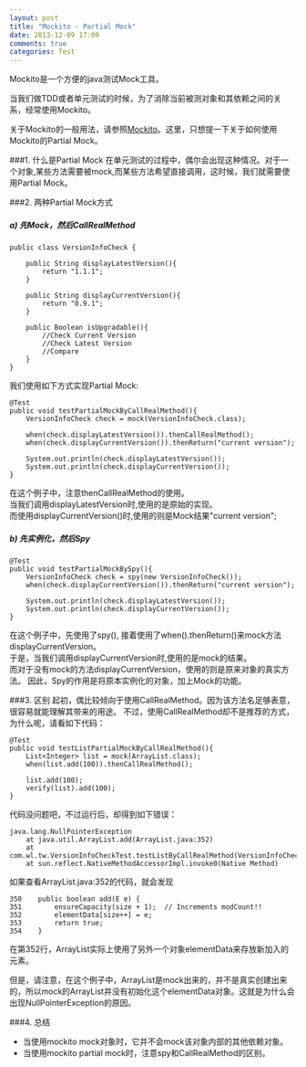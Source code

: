 ```yaml
---
layout: post
title: "Mockito - Partial Mock"
date: 2013-12-09 17:09
comments: true
categories: Test
---
```



Mockito是一个方便的java测试Mock工具。  

当我们做TDD或者单元测试的时候，为了消除当前被测对象和其依赖之间的关系，经常使用Mockito。  

关于Mockito的一般用法，请参照[Mockito](https://code.google.com/p/mockito/)。这里，只想提一下关于如何使用Mockito的Partial Mock。

###1. 什么是Partial Mock
在单元测试的过程中，偶尔会出现这种情况。对于一个对象,某些方法需要被mock,而某些方法希望直接调用，这时候，我们就需要使用Partial Mock。

###2. 两种Partial Mock方式

<!--More-->

##### a) 先Mock，然后CallRealMethod

    public class VersionInfoCheck {

        public String displayLatestVersion(){
            return "1.1.1";
        }

        public String displayCurrentVersion(){
            return "0.9.1";
        }

        public Boolean isUpgradable(){
            //Check Current Version
            //Check Latest Version
            //Compare
        }
    }

我们使用如下方式实现Partial Mock:

    @Test
    public void testPartialMockByCallRealMethod(){
        VersionInfoCheck check = mock(VersionInfoCheck.class);

        when(check.displayLatestVersion()).thenCallRealMethod();
        when(check.displayCurrentVersion()).thenReturn("current version");

        System.out.println(check.displayLatestVersion());
        System.out.println(check.displayCurrentVersion());
    }


在这个例子中，注意thenCallRealMethod的使用。   
当我们调用displayLatestVersion时,使用的是原始的实现。  
而使用displayCurrentVersion()时,使用的则是Mock结果"current version";


##### b) 先实例化，然后Spy

    @Test
    public void testPartialMockBySpy(){
        VersionInfoCheck check = spy(new VersionInfoCheck()); 
        when(check.displayCurrentVersion()).thenReturn("current version");

        System.out.println(check.displayLatestVersion());
        System.out.println(check.displayCurrentVersion());
    }

在这个例子中，先使用了spy(), 接着使用了when().thenReturn()来mock方法displayCurrentVersion。  
于是，当我们调用displayCurrentVersion时,使用的是mock的结果。  
而对于没有mock的方法displayCurrentVersion，使用的则是原来对象的真实方法。
因此，Spy的作用是将原本实例化的对象，加上Mock的功能。


###3. 区别
起初，偶比较倾向于使用CallRealMethod。因为该方法名足够表意，很容易就能理解其带来的用途。
不过，使用CallRealMethod却不是推荐的方式，为什么呢，请看如下代码：

    @Test
    public void testListPartialMockByCallRealMethod(){
        List<Integer> list = mock(ArrayList.class);
        when(list.add(100)).thenCallRealMethod();

        list.add(100);
        verify(list).add(100);
    }

代码没问题吧，不过运行后，却得到如下错误：

    java.lang.NullPointerException
        at java.util.ArrayList.add(ArrayList.java:352)
        at com.wl.tw.VersionInfoCheckTest.testListByCallRealMethod(VersionInfoCheckTest.java:59)
        at sun.reflect.NativeMethodAccessorImpl.invoke0(Native Method)


如果查看ArrayList.java:352的代码，就会发现

    350    public boolean add(E e) {
    351        ensureCapacity(size + 1);  // Increments modCount!!
    352        elementData[size++] = e;
    353        return true;
    354    }

在第352行，ArrayList实际上使用了另外一个对象elementData来存放新加入的元素。  

但是，请注意，在这个例子中，ArrayList是mock出来的，并不是真实创建出来的，所以mock的ArrayList并没有初始化这个elementData对象。这就是为什么会出现NullPointerException的原因。

###4. 总结

- 当使用mockito mock对象时，它并不会mock该对象内部的其他依赖对象。
- 当使用mockito partial mock时，注意spy和CallRealMethod的区别。
